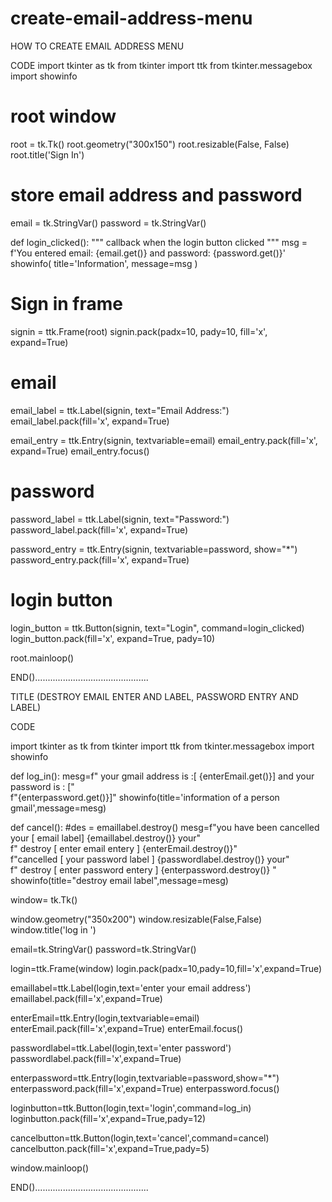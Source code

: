 # create-email-address-menu
HOW TO CREATE EMAIL ADDRESS MENU

CODE
import tkinter as tk
from tkinter import ttk
from tkinter.messagebox import showinfo

# root window
root = tk.Tk()
root.geometry("300x150")
root.resizable(False, False)
root.title('Sign In')

# store email address and password
email = tk.StringVar()
password = tk.StringVar()


def login_clicked():
    """ callback when the login button clicked
    """
    msg = f'You entered email: {email.get()} and password: {password.get()}'
    showinfo(
        title='Information',
        message=msg
    )


# Sign in frame
signin = ttk.Frame(root)
signin.pack(padx=10, pady=10, fill='x', expand=True)


# email
email_label = ttk.Label(signin, text="Email Address:")
email_label.pack(fill='x', expand=True)

email_entry = ttk.Entry(signin, textvariable=email)
email_entry.pack(fill='x', expand=True)
email_entry.focus()

# password
password_label = ttk.Label(signin, text="Password:")
password_label.pack(fill='x', expand=True)

password_entry = ttk.Entry(signin, textvariable=password, show="*")
password_entry.pack(fill='x', expand=True)

# login button
login_button = ttk.Button(signin, text="Login", command=login_clicked)
login_button.pack(fill='x', expand=True, pady=10)


root.mainloop()

END().............................................

TITLE (DESTROY EMAIL ENTER AND LABEL, PASSWORD ENTRY AND LABEL)

CODE

import tkinter as tk
from tkinter import ttk
from tkinter.messagebox import showinfo

def log_in():
    mesg=f" your gmail address is :[ {enterEmail.get()}] and your password is : [" \
         f"{enterpassword.get()}]"
    showinfo(title='information of a person gmail',message=mesg)

def cancel():
    #des = emaillabel.destroy()
    mesg=f"you have been cancelled your [ email  label] {emaillabel.destroy()} your" \
         f" destroy [ enter email entery ] {enterEmail.destroy()}" \
         f"cancelled [ your password  label ] {passwordlabel.destroy()} your" \
         f" destroy [ enter password entery ] {enterpassword.destroy()} "
    showinfo(title="destroy email label",message=mesg)

window= tk.Tk()

window.geometry("350x200")
window.resizable(False,False)
window.title('log in ')

email=tk.StringVar()
password=tk.StringVar()

login=ttk.Frame(window)
login.pack(padx=10,pady=10,fill='x',expand=True)


emaillabel=ttk.Label(login,text='enter your email address')
emaillabel.pack(fill='x',expand=True)

enterEmail=ttk.Entry(login,textvariable=email)
enterEmail.pack(fill='x',expand=True)
enterEmail.focus()

passwordlabel=ttk.Label(login,text='enter password')
passwordlabel.pack(fill='x',expand=True)

enterpassword=ttk.Entry(login,textvariable=password,show="*")
enterpassword.pack(fill='x',expand=True)
enterpassword.focus()

loginbutton=ttk.Button(login,text='login',command=log_in)
loginbutton.pack(fill='x',expand=True,pady=12)

cancelbutton=ttk.Button(login,text='cancel',command=cancel)
cancelbutton.pack(fill='x',expand=True,pady=5)

window.mainloop()


END().............................................
